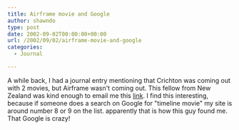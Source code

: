 ```yaml
---
title: Airframe movie and Google
author: shawndo
type: post
date: 2002-09-02T00:00:00+00:00
url: /2002/09/02/airframe-movie-and-google
categories:
  - Journal

---
```

A while back, I had a journal entry mentioning that Crichton was coming out with 2 movies, but Airframe wasn't coming out. This fellow from New Zealand was kind enough to email me this [link][1]. I find this interesting, because if someone does a search on Google for "timeline movie" my site is around number 8 or 9 on the list. apparently that is how this guy found me. That Google is crazy!

 [1]: http://www.thezreview.co.uk/comingsoon/a/airframe.htm